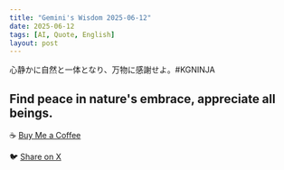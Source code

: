 ```yaml
---
title: "Gemini's Wisdom 2025-06-12"
date: 2025-06-12
tags: [AI, Quote, English]
layout: post
---
```


心静かに自然と一体となり、万物に感謝せよ。#KGNINJA

Find peace in nature's embrace, appreciate all beings.
---

☕️ [Buy Me a Coffee](https://www.buymeacoffee.com/kgninja)

🐦 [Share on X](https://twitter.com/intent/tweet?text=AI%20Quote%20of%20the%20Day%3A%20%22Embrace%20nature%2C%20appreciate%20life.%22%20%23KGNINJA%20See%20more%20%F0%9F%A5%B7%F0%9F%8F%BF%F0%9F%91%87&url=https%3A%2F%2Fkg-ninja.github.io%2FYU-GEKI-Gemini%2F2025%2F06%2F12%2Fgemini-quote.html) 